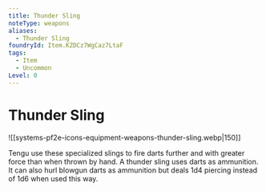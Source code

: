 ```yaml
---
title: Thunder Sling
noteType: weapons
aliases:
  - Thunder Sling
foundryId: Item.KZDCz7WgCaz7LtaF
tags:
  - Item
  - Uncommon
Level: 0
---
```


# Thunder Sling
![[systems-pf2e-icons-equipment-weapons-thunder-sling.webp|150]]

Tengu use these specialized slings to fire darts further and with greater force than when thrown by hand. A thunder sling uses darts as ammunition. It can also hurl blowgun darts as ammunition but deals 1d4 piercing instead of 1d6 when used this way.
